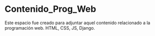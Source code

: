 # Contenido_Prog_Web
Este espacio fue creado para adjuntar aquel contenido relacionado a la programación web. HTML, CSS, JS, Django.
